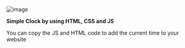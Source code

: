 ![image](https://github.com/semihdursungul/front-end-source-codes/assets/114025283/2d5537de-a787-4880-95f3-9233785b196a)

**Simple Clock by using HTML, CSS and JS**

You can copy the JS and HTML code to add the current time to your website
